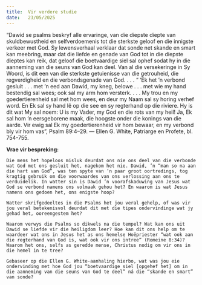 ```yaml
---
title:  Vir verdere studie
date:   23/05/2025
---
```


“Dawid se psalms beskryf alle ervaringe, van die diepste diepte van skuldbewustheid en selfverdoemenis tot die sterkste geloof en die innigste verkeer met God. Sy lewensverhaal verklaar dat sonde net skande en smart kan meebring, maar dat die liefde en genade van God tot in die diepste dieptes kan reik, dat geloof die boetvaardige siel sal ophef sodat hy in die aanneming van die seuns van God kan deel. Van al die versekeringe in Sy Woord, is dit een van die sterkste getuienisse van die getrouheid, die regverdigheid en die verbondsgenade van God. . . . “ ‘Ek het ’n verbond gesluit . . . met ’n eed aan Dawid, my kneg, belowe . . . met wie my hand bestendig sal wees; ook sal my arm hom versterk. . . . My trou en my goedertierenheid sal met hom wees, en deur my Naam sal sy horing verhef word. En Ek sal sy hand lê op die see en sy regterhand op die riviere. Hy is dit wat My sal noem: U is my Vader, my God en die rots van my heil! Ja, Ek sal hom ’n eersgeborene maak, die hoogste onder die konings van die aarde. Vir ewig sal Ek my goedertierenheid vir hom bewaar, en my verbond bly vir hom vas”, Psalm 89:4–29. — Ellen G. White, Patriarge en Profete, bl. 754-755.

**Vrae vir bespreking:**

`Die mens het hopeloos misluk deurdat ons nie ons deel van die verbonde wat God met ons gesluit het, nagekom het nie. Dawid, ’n “man so na aan die hart van God”, was ten spyte van ’n paar groot oortredings, tog kragtig gebruik om die voorwaardes van ons verlossing aan ons te verduidelik. In watter sin is Dawid ’n voorafskaduwing van Jesus wat God se verbond namens ons volmaak gehou het? En waarom is wat Jesus namens ons gedoen het, ons enigste hoop?`

`Watter skrifgedeeltes in die Psalms het jou veral gehelp, of was vir jou veral betekenisvol deurdat dit met die tipes ondervindinge wat jy gehad het, ooreengestem het?`

`Waarom verwys die Psalms so dikwels na die tempel? Wat kan ons uit Dawid se liefde vir die heiligdom leer? Hoe kan dit ons help om te waardeer wat ons in Jesus het as ons hemelse Hoëpriester “wat ook aan die regterhand van God is, wat ook vir ons intree” (Romeine 8:34)? Waarom het ons, selfs as geredde mense, Christus nodig om vir ons in die hemel in te tree?`

`Gebaseer op die Ellen G. White-aanhaling hierbo, wat was jou eie ondervinding met hoe God jou “boetvaardige siel [opgehef het] om in die aanneming van die seuns van God te deel” ná die “skande en smart” van sonde?`
